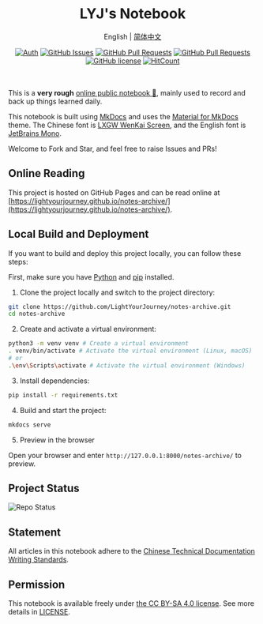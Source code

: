 <h1 align="center"><strong>LYJ's Notebook</strong></h1>

<div align="center">

English | [简体中文](./README.zh-CN.md)

</div>

<div align="center">

[![Auth](https://img.shields.io/badge/Auth-LYJ-ff69b4)](https://github.com/LightYourJourney)
[![GitHub Issues](https://img.shields.io/github/issues/LightYourJourney/notes-archive.svg)](https://github.com/LightYourJourney/notes-archive/issues)
[![GitHub Pull Requests](https://img.shields.io/github/issues-pr/LightYourJourney/notes-archive)](https://github.com/LightYourJourney/notes-archive/pulls)
[![GitHub Pull Requests](https://img.shields.io/github/stars/LightYourJourney/notes-archive)](https://github.com/LightYourJourney/notes-archive/stargazers)
[![GitHub license](https://img.shields.io/github/license/LightYourJourney/notes-archive)](https://github.com/LightYourJourney/notes-archive/blob/main/LICENSE)
[![HitCount](https://views.whatilearened.today/views/github/LightYourJourney/notes-archive.svg)](https://github.com/LightYourJourney/notes-archive)

</div>

<div align="center">
<img src="https://cdn.jsdelivr.net/gh/eryajf/tu@main/img/image_20240420_214408.gif" width="800"  height="3">
</div><br>

This is a **very rough** [online public notebook 📝](https://lightyourjourney.github.io/notes-archive/), mainly used to record and back up things learned daily.

This notebook is built using [MkDocs](https://www.mkdocs.org/) and uses the [Material for MkDocs](https://squidfunk.github.io/mkdocs-material/) theme. The Chinese font is [LXGW WenKai Screen](https://github.com/lxgw/LxgwWenKai-Screen), and the English font is [JetBrains Mono](https://www.jetbrains.com/lp/mono/).

Welcome to Fork and Star, and feel free to raise Issues and PRs!

## Online Reading

This project is hosted on GitHub Pages and can be read online at [https://lightyourjourney.github.io/notes-archive/](https://lightyourjourney.github.io/notes-archive/).

## Local Build and Deployment

If you want to build and deploy this project locally, you can follow these steps:

First, make sure you have [Python](https://www.python.org/) and [pip](https://pypi.org/project/pip/) installed.

1. Clone the project locally and switch to the project directory:

```bash
git clone https://github.com/LightYourJourney/notes-archive.git
cd notes-archive
```

2. Create and activate a virtual environment:

```bash
python3 -m venv venv # Create a virtual environment
. venv/bin/activate # Activate the virtual environment (Linux, macOS)
# or
.\env\Scripts\activate # Activate the virtual environment (Windows)
```

3. Install dependencies:

```bash
pip install -r requirements.txt
```

4. Build and start the project:

```bash
mkdocs serve
```

5. Preview in the browser

Open your browser and enter `http://127.0.0.1:8000/notes-archive/` to preview.

## Project Status

![Repo Status](https://repobeats.axiom.co/api/embed/e8e3ef5e020b4705bb7d326cbe97114fad81d3db.svg)

## Statement

All articles in this notebook adhere to the [Chinese Technical Documentation Writing Standards](https://github.com/ruanyf/document-style-guide).

## Permission

This notebook is available freely under [the CC BY-SA 4.0 license](https://creativecommons.org/licenses/by-sa/4.0/). See more details in [LICENSE](./LICENSE).